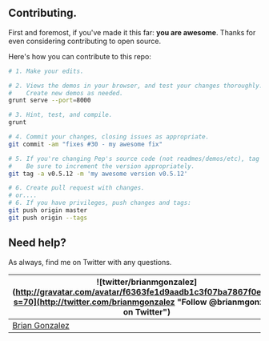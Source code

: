 ## Contributing.

First and foremost, if you've made it this far: __you are awesome__. Thanks for even considering contributing to open source.

Here's how you can contribute to this repo:

```bash
# 1. Make your edits.

# 2. Views the demos in your browser, and test your changes thoroughly.
#    Create new demos as needed.
grunt serve --port=8000

# 3. Hint, test, and compile.
grunt

# 4. Commit your changes, closing issues as appropriate.
git commit -am "fixes #30 - my awesome fix"

# 5. If you're changing Pep's source code (not readmes/demos/etc), tag the commit so Bower can get the latest and greatest.
#    Be sure to increment the version appropriately.
git tag -a v0.5.12 -m 'my awesome version v0.5.12'

# 6. Create pull request with changes.
# or....
# 6. If you have privileges, push changes and tags:
git push origin master
git push origin --tags
````

## Need help?
As always, find me on Twitter with any questions.

| ![twitter/brianmgonzalez](http://gravatar.com/avatar/f6363fe1d9aadb1c3f07ba7867f0e854?s=70](http://twitter.com/brianmgonzalez "Follow @brianmgonzalez on Twitter") |
|---|
| [Brian Gonzalez](http://briangonzalez.org) |
